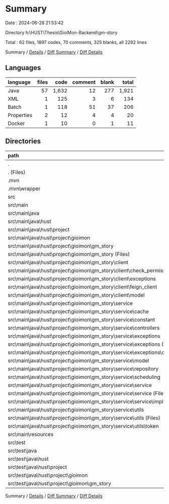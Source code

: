 # Summary

Date : 2024-06-28 21:53:42

Directory h:\\HUST\\Thesis\\GioiMon-Backend\\gm-story

Total : 62 files,  1897 codes, 70 comments, 325 blanks, all 2292 lines

Summary / [Details](details.md) / [Diff Summary](diff.md) / [Diff Details](diff-details.md)

## Languages
| language | files | code | comment | blank | total |
| :--- | ---: | ---: | ---: | ---: | ---: |
| Java | 57 | 1,632 | 12 | 277 | 1,921 |
| XML | 1 | 125 | 3 | 6 | 134 |
| Batch | 1 | 118 | 51 | 37 | 206 |
| Properties | 2 | 12 | 4 | 4 | 20 |
| Docker | 1 | 10 | 0 | 1 | 11 |

## Directories
| path | files | code | comment | blank | total |
| :--- | ---: | ---: | ---: | ---: | ---: |
| . | 62 | 1,897 | 70 | 325 | 2,292 |
| . (Files) | 3 | 253 | 54 | 44 | 351 |
| .mvn | 1 | 2 | 0 | 1 | 3 |
| .mvn\\wrapper | 1 | 2 | 0 | 1 | 3 |
| src | 58 | 1,642 | 16 | 280 | 1,938 |
| src\\main | 57 | 1,633 | 16 | 275 | 1,924 |
| src\\main\\java | 56 | 1,623 | 12 | 272 | 1,907 |
| src\\main\\java\\hust | 56 | 1,623 | 12 | 272 | 1,907 |
| src\\main\\java\\hust\\project | 56 | 1,623 | 12 | 272 | 1,907 |
| src\\main\\java\\hust\\project\\gioimon | 56 | 1,623 | 12 | 272 | 1,907 |
| src\\main\\java\\hust\\project\\gioimon\\gm_story | 56 | 1,623 | 12 | 272 | 1,907 |
| src\\main\\java\\hust\\project\\gioimon\\gm_story (Files) | 2 | 44 | 0 | 10 | 54 |
| src\\main\\java\\hust\\project\\gioimon\\gm_story\\client | 10 | 241 | 1 | 58 | 300 |
| src\\main\\java\\hust\\project\\gioimon\\gm_story\\client\\check_permission | 3 | 73 | 1 | 14 | 88 |
| src\\main\\java\\hust\\project\\gioimon\\gm_story\\client\\exceptions | 2 | 87 | 0 | 21 | 108 |
| src\\main\\java\\hust\\project\\gioimon\\gm_story\\client\\feign_client | 2 | 32 | 0 | 7 | 39 |
| src\\main\\java\\hust\\project\\gioimon\\gm_story\\client\\model | 3 | 49 | 0 | 16 | 65 |
| src\\main\\java\\hust\\project\\gioimon\\gm_story\\service | 44 | 1,338 | 11 | 204 | 1,553 |
| src\\main\\java\\hust\\project\\gioimon\\gm_story\\service\\cache | 1 | 67 | 0 | 6 | 73 |
| src\\main\\java\\hust\\project\\gioimon\\gm_story\\service\\constant | 2 | 21 | 0 | 5 | 26 |
| src\\main\\java\\hust\\project\\gioimon\\gm_story\\service\\controllers | 4 | 144 | 0 | 18 | 162 |
| src\\main\\java\\hust\\project\\gioimon\\gm_story\\service\\exceptions | 4 | 45 | 1 | 10 | 56 |
| src\\main\\java\\hust\\project\\gioimon\\gm_story\\service\\exceptions (Files) | 1 | 27 | 1 | 3 | 31 |
| src\\main\\java\\hust\\project\\gioimon\\gm_story\\service\\exceptions\\custom | 3 | 18 | 0 | 7 | 25 |
| src\\main\\java\\hust\\project\\gioimon\\gm_story\\service\\model | 8 | 131 | 0 | 28 | 159 |
| src\\main\\java\\hust\\project\\gioimon\\gm_story\\service\\repository | 6 | 371 | 10 | 27 | 408 |
| src\\main\\java\\hust\\project\\gioimon\\gm_story\\service\\scheduling | 5 | 97 | 0 | 20 | 117 |
| src\\main\\java\\hust\\project\\gioimon\\gm_story\\service\\service | 9 | 354 | 0 | 64 | 418 |
| src\\main\\java\\hust\\project\\gioimon\\gm_story\\service\\service (Files) | 4 | 43 | 0 | 20 | 63 |
| src\\main\\java\\hust\\project\\gioimon\\gm_story\\service\\service\\impl | 5 | 311 | 0 | 44 | 355 |
| src\\main\\java\\hust\\project\\gioimon\\gm_story\\service\\utils | 5 | 108 | 0 | 26 | 134 |
| src\\main\\java\\hust\\project\\gioimon\\gm_story\\service\\utils (Files) | 2 | 22 | 0 | 5 | 27 |
| src\\main\\java\\hust\\project\\gioimon\\gm_story\\service\\utils\\token | 3 | 86 | 0 | 21 | 107 |
| src\\main\\resources | 1 | 10 | 4 | 3 | 17 |
| src\\test | 1 | 9 | 0 | 5 | 14 |
| src\\test\\java | 1 | 9 | 0 | 5 | 14 |
| src\\test\\java\\hust | 1 | 9 | 0 | 5 | 14 |
| src\\test\\java\\hust\\project | 1 | 9 | 0 | 5 | 14 |
| src\\test\\java\\hust\\project\\gioimon | 1 | 9 | 0 | 5 | 14 |
| src\\test\\java\\hust\\project\\gioimon\\gm_story | 1 | 9 | 0 | 5 | 14 |

Summary / [Details](details.md) / [Diff Summary](diff.md) / [Diff Details](diff-details.md)